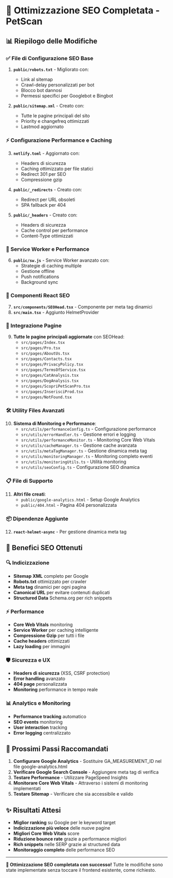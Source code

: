 # 🚀 Ottimizzazione SEO Completata - PetScan

## 📊 Riepilogo delle Modifiche

### ✅ File di Configurazione SEO Base
1. **`public/robots.txt`** - Migliorato con:
   - Link al sitemap
   - Crawl-delay personalizzati per bot
   - Blocco bot dannosi
   - Permessi specifici per Googlebot e Bingbot

2. **`public/sitemap.xml`** - Creato con:
   - Tutte le pagine principali del sito
   - Priority e changefreq ottimizzati
   - Lastmod aggiornato

### ⚡ Configurazione Performance e Caching
3. **`netlify.toml`** - Aggiornato con:
   - Headers di sicurezza
   - Caching ottimizzato per file statici
   - Redirect 301 per SEO
   - Compressione gzip

4. **`public/_redirects`** - Creato con:
   - Redirect per URL obsoleti
   - SPA fallback per 404

5. **`public/_headers`** - Creato con:
   - Headers di sicurezza
   - Cache control per performance
   - Content-Type ottimizzati

### 🎯 Service Worker e Performance
6. **`public/sw.js`** - Service Worker avanzato con:
   - Strategie di caching multiple
   - Gestione offline
   - Push notifications
   - Background sync

### 🔧 Componenti React SEO
7. **`src/components/SEOHead.tsx`** - Componente per meta tag dinamici
8. **`src/main.tsx`** - Aggiunto HelmetProvider

### 📱 Integrazione Pagine
9. **Tutte le pagine principali aggiornate** con SEOHead:
   - `src/pages/Index.tsx`
   - `src/pages/Pro.tsx`
   - `src/pages/AboutUs.tsx`
   - `src/pages/Contacts.tsx`
   - `src/pages/PrivacyPolicy.tsx`
   - `src/pages/TermsOfService.tsx`
   - `src/pages/CatAnalysis.tsx`
   - `src/pages/DogAnalysis.tsx`
   - `src/pages/ScopriPetScanPro.tsx`
   - `src/pages/InserisciProd.tsx`
   - `src/pages/NotFound.tsx`

### 🛠️ Utility Files Avanzati
10. **Sistema di Monitoring e Performance**:
    - `src/utils/performanceConfig.ts` - Configurazione performance
    - `src/utils/errorHandler.ts` - Gestione errori e logging
    - `src/utils/performanceMonitor.ts` - Monitoring Core Web Vitals
    - `src/utils/cacheManager.ts` - Gestione cache avanzata
    - `src/utils/metaTagManager.ts` - Gestione dinamica meta tag
    - `src/utils/monitoringManager.ts` - Monitoring completo eventi
    - `src/utils/monitoringUtils.ts` - Utilità monitoring
    - `src/utils/seoConfig.ts` - Configurazione SEO dinamica

### 📋 File di Supporto
11. **Altri file creati**:
    - `public/google-analytics.html` - Setup Google Analytics
    - `public/404.html` - Pagina 404 personalizzata

### 📦 Dipendenze Aggiunte
12. **`react-helmet-async`** - Per gestione dinamica meta tag

## 🎯 Benefici SEO Ottenuti

### 🔍 Indicizzazione
- **Sitemap XML** completo per Google
- **Robots.txt** ottimizzato per crawler
- **Meta tag** dinamici per ogni pagina
- **Canonical URL** per evitare contenuti duplicati
- **Structured Data** Schema.org per rich snippets

### ⚡ Performance
- **Core Web Vitals** monitoring
- **Service Worker** per caching intelligente
- **Compressione Gzip** per tutti i file
- **Cache headers** ottimizzati
- **Lazy loading** per immagini

### 🛡️ Sicurezza e UX
- **Headers di sicurezza** (XSS, CSRF protection)
- **Error handling** avanzato
- **404 page** personalizzata
- **Monitoring** performance in tempo reale

### 📊 Analytics e Monitoring
- **Performance tracking** automatico
- **SEO events** monitoring
- **User interaction** tracking
- **Error logging** centralizzato

## 🚀 Prossimi Passi Raccomandati

1. **Configurare Google Analytics** - Sostituire GA_MEASUREMENT_ID nel file google-analytics.html
2. **Verificare Google Search Console** - Aggiungere meta tag di verifica
3. **Testare Performance** - Utilizzare PageSpeed Insights
4. **Monitorare Core Web Vitals** - Attraverso i sistemi di monitoring implementati
5. **Testare Sitemap** - Verificare che sia accessibile e valido

## ✨ Risultati Attesi

- **Miglior ranking** su Google per le keyword target
- **Indicizzazione più veloce** delle nuove pagine
- **Migliori Core Web Vitals** score
- **Riduzione bounce rate** grazie a performance migliori
- **Rich snippets** nelle SERP grazie ai structured data
- **Monitoraggio completo** delle performance SEO

---

**🎉 Ottimizzazione SEO completata con successo!**
Tutte le modifiche sono state implementate senza toccare il frontend esistente, come richiesto.
